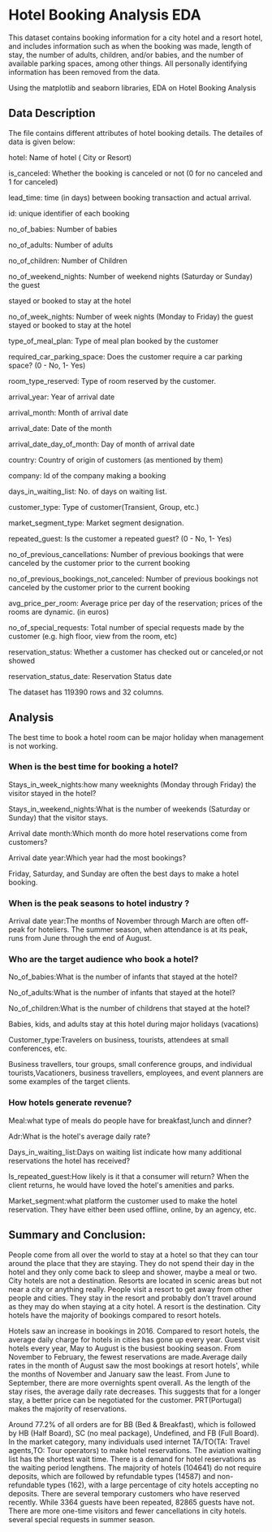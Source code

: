 # Hotel Booking Analysis EDA

This dataset contains booking information for a city hotel and a resort hotel, and includes information such as when the booking was made, length of stay, the number of adults, children, and/or babies, and the number of available parking spaces, among other things. All personally identifying information has been removed from the data.

Using the matplotlib and seaborn libraries, EDA on Hotel Booking Analysis


## Data Description

The file contains different attributes of hotel booking details. The detailes of data is given below:

hotel: Name of hotel ( City or Resort)

is_canceled: Whether the booking is canceled or not (0 for no canceled and 1 for canceled)

lead_time: time (in days) between booking transaction and actual arrival.

id: unique identifier of each booking

no_of_babies: Number of babies

no_of_adults: Number of adults

no_of_children: Number of Children

no_of_weekend_nights: Number of weekend nights (Saturday or Sunday) the guest

stayed or booked to stay at the hotel

no_of_week_nights: Number of week nights (Monday to Friday) the guest stayed or booked to stay at the hotel

type_of_meal_plan: Type of meal plan booked by the customer

required_car_parking_space: Does the customer require a car parking space? (0 - No, 1- Yes)

room_type_reserved: Type of room reserved by the customer.

arrival_year: Year of arrival date

arrival_month: Month of arrival date

arrival_date: Date of the month

arrival_date_day_of_month: Day of month of arrival date

country: Country of origin of customers (as mentioned by them)

company: Id of the company making a booking

days_in_waiting_list: No. of days on waiting list.

customer_type: Type of customer(Transient, Group, etc.)

market_segment_type: Market segment designation.

repeated_guest: Is the customer a repeated guest? (0 - No, 1- Yes)

no_of_previous_cancellations: Number of previous bookings that were canceled by the customer prior to the current booking

no_of_previous_bookings_not_canceled: Number of previous bookings not canceled by the customer prior to the current booking

avg_price_per_room: Average price per day of the reservation; prices of the rooms are dynamic. (in euros)

no_of_special_requests: Total number of special requests made by the customer (e.g. high floor, view from the room, etc)

reservation_status: Whether a customer has checked out or canceled,or not showed

reservation_status_date: Reservation Status date


The dataset has 119390 rows and 32 columns.

## Analysis

The best time to book a hotel room can be major holiday when management is not working.

### When is the best time for booking a hotel?
Stays_in_week_nights:how many weeknights (Monday through Friday) the visitor stayed in the hotel?

Stays_in_weekend_nights:What is the number of weekends (Saturday or Sunday) that the visitor stays.

Arrival date month:Which month do more hotel reservations come from customers?

Arrival date year:Which year had the most bookings?

Friday, Saturday, and Sunday are often the best days to make a hotel booking.

### When is the peak seasons to hotel industry ?
Arrival date year:The months of November through March are often off-peak for hoteliers. The summer season, when attendance is at its peak, runs from June through the end of August.

### Who are the target audience who book a hotel?
No_of_babies:What is the number of infants that stayed at the hotel?

No_of_adults:What is the number of infants that stayed at the hotel?

No_of_children:What is the number of childrens that stayed at the hotel?

Babies, kids, and adults stay at this hotel during major holidays (vacations)

Customer_type:Travelers on business, tourists, attendees at small conferences, etc.

Business travellers, tour groups, small conference groups, and individual tourists,Vacationers, business travellers, employees, and event planners are some examples of the target clients.

### How hotels generate revenue?
Meal:what type of meals do people have for breakfast,lunch and dinner?

Adr:What is the hotel's average daily rate?

Days_in_waiting_list:Days on waiting list indicate how many additional reservations the hotel has received?

Is_repeated_guest:How likely is it that a consumer will return? When the client returns, he would have loved the hotel's amenities and parks.

Market_segment:what platform the customer used to make the hotel reservation. They have either been used offline, online, by an agency, etc.

## Summary and Conclusion:

People come from all over the world to stay at a hotel so that they can tour around the place that they are staying. They do not spend their day in the hotel and they only come back to sleep and shower, maybe a meal or two. City hotels are not a destination. Resorts are located in scenic areas but not near a city or anything really. People visit a resort to get away from other people and cities. They stay in the resort and probably don’t travel around as they may do when staying at a city hotel. A resort is the destination. City hotels have the majority of bookings compared to resort hotels.

Hotels saw an increase in bookings in 2016. Compared to resort hotels, the average daily charge for hotels in cities has gone up every year. Guest visit hotels every year, May to August is the busiest booking season. From November to February, the fewest reservations are made.Average daily rates in the month of August saw the most bookings at resort hotels', while the months of November and January saw the least. From June to September, there are more overnights spent overall. As the length of the stay rises, the average daily rate decreases. This suggests that for a longer stay, a better price can be negotiated for the customer. PRT(Portugal) makes the majority of reservations.

Around 77.2% of all orders are for BB (Bed & Breakfast), which is followed by HB (Half Board), SC (no meal package), Undefined, and FB (Full Board). In the market category, many individuals used internet TA/TO(TA: Travel agents,TO: Tour operators) to make hotel reservations. The aviation waiting list has the shortest wait time. There is a demand for hotel reservations as the waiting period lengthens. The majority of hotels (104641) do not require deposits, which are followed by refundable types (14587) and non-refundable types (162), with a large percentage of city hotels accepting no deposits. There are several temporary customers who have reserved recently. While 3364 guests have been repeated, 82865 guests have not. There are more one-time visitors and fewer cancellations in city hotels. several special requests in summer season.
